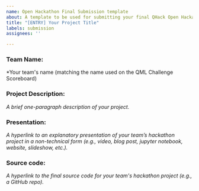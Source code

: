 ```yaml
---
name: Open Hackathon Final Submission template
about: A template to be used for submitting your final QHack Open Hackathon project
title: "[ENTRY] Your Project Title"
labels: submission
assignees: ''

---
```


### Team Name: 

*Your team's name (matching the name used on the QML Challenge Scoreboard)

### Project Description: 

*A brief one-paragraph description of your project.*

### Presentation: 

*A hyperlink to an explanatory presentation of your team’s hackathon project in a non-technical form (e.g., video, blog post, jupyter notebook, website, slideshow, etc.).*

### Source code: 

*A hyperlink to the final source code for your team's hackathon project (e.g., a GitHub repo).*
